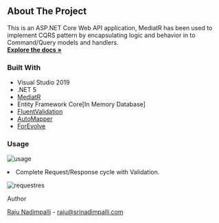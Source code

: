 



<!-- ABOUT THE PROJECT -->
## About The Project
This is an ASP.NET Core Web API application, MediatR has been used to implement CQRS pattern by encapsulating logic and behavior in to Command/Query models and handlers.
    <br />
    <a target="_blank" href="https://www.srinadimpalli.com/2021/05/vertical-slice-architecture-using-net5-cqrs-mediatr-ef-core-c/"><strong>Explore the docs »</strong></a>
    
### Built With
* Visual Studio 2019
* .NET 5
* [MediatR](https://www.nuget.org/packages/MediatR/)
* Entity Framework Core[In Memory Database]
* [FluentValidation ](https://getbootstrap.com)
* [AutoMapper](https://automapper.org/)
* [ForEvolve](https://github.com/ForEvolve/ForEvolve.DependencyInjection)

### Usage
<p align="left">
      <img src="https://www.srinadimpalli.com/wp-content/uploads/2021/05/swageroutput-644x480.png" alt="usage">
</P

* Complete Request/Response cycle with Validation.
<p align="left">
      <img src="https://www.srinadimpalli.com/wp-content/uploads/2021/05/RequestFlowvalidation-644x268.png" alt="requestres">
</P

## Author

[Raju Nadimpalli](https://srinadimpalli.com) - raju@srinadimpalli.com
<!--
## Example Application
Project Link: [Live sample implemented using CQRS MediatR ASP.NET Core 3.1](http://srinadimpalli-001-site3.dtempurl.com)
-->

